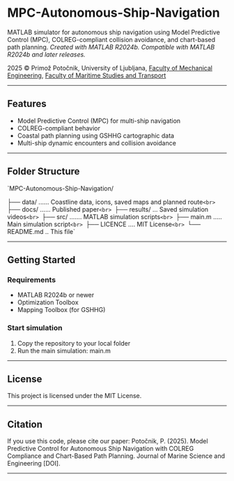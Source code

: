 # MPC-Autonomous-Ship-Navigation

MATLAB simulator for autonomous ship navigation using Model Predictive Control (MPC), COLREG-compliant collision avoidance, and chart-based path planning.
_Created with MATLAB R2024b. Compatible with MATLAB R2024b and later releases._

2025 © Primož Potočnik, University of Ljubljana, 
[Faculty of Mechanical Engineering](https://www.fs.uni-lj.si/en), [Faculty of Maritime Studies and Transport](https://www.fpp.uni-lj.si/en)

---

## Features

- Model Predictive Control (MPC) for multi-ship navigation
- COLREG-compliant behavior
- Coastal path planning using GSHHG cartographic data
- Multi-ship dynamic encounters and collision avoidance

---

## Folder Structure

`MPC-Autonomous-Ship-Navigation/

├── data/ ...... Coastline data, icons, saved maps and planned route`<br>
`├── docs/ ...... Published paper`<br>
`├── results/ ... Saved simulation videos`<br>
`├── src/ ....... MATLAB simulation scripts`<br>
`├── main.m ..... Main simulation script`<br>
`├── LICENCE .... MIT License`<br>
`└── README.md .. This file`

---
## Getting Started

### Requirements
- MATLAB R2024b or newer
- Optimization Toolbox
- Mapping Toolbox (for GSHHG)

### Start simulation
1. Copy the repository to your local folder
2. Run the main simulation: main.m

---
##  License

This project is licensed under the MIT License.

---
## Citation

If you use this code, please cite our paper: 
Potočnik, P. (2025). Model Predictive Control for Autonomous Ship Navigation with COLREG Compliance and Chart-Based Path Planning. Journal of Marine Science and Engineering [DOI].

---
